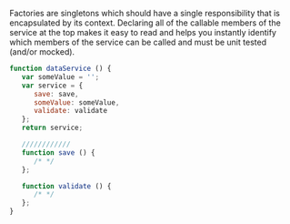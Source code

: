 Factories are singletons which should have a single responsibility that is encapsulated by its context. Declaring all of the callable members of the service at the top makes it easy to read and helps you instantly identify which members of the service can be called and must be unit tested (and/or mocked). 

```javascript
function dataService () {
   var someValue = '';
   var service = {
      save: save,
      someValue: someValue,
      validate: validate
   };
   return service;

   ////////////
   function save () { 
      /* */
   };

   function validate () { 
      /* */
   };
}
```
